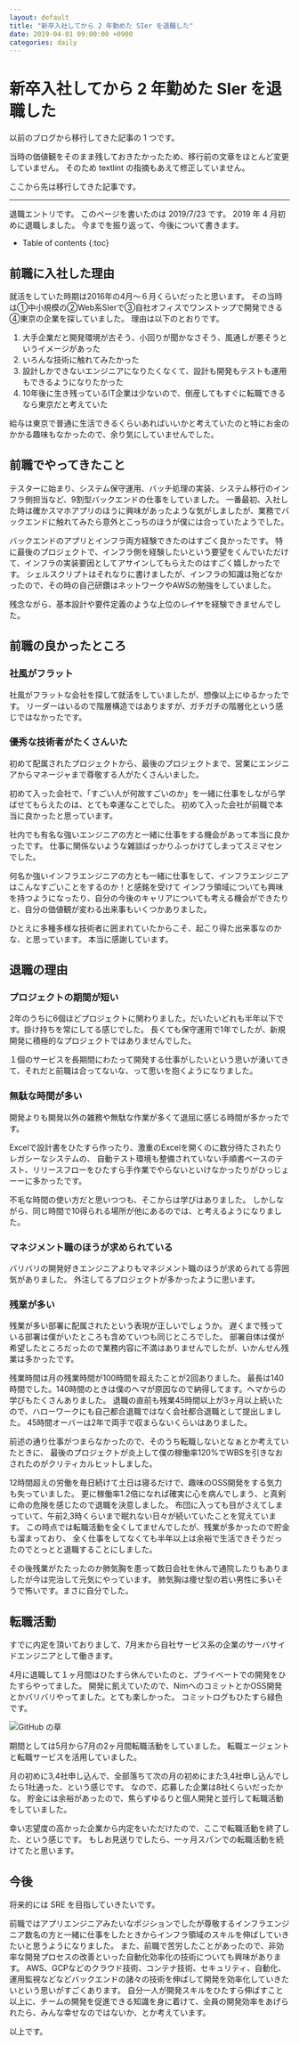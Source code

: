 ```yaml
---
layout: default
title: "新卒入社してから 2 年勤めた SIer を退職した"
date: 2019-04-01 09:00:00 +0900
categories: daily
---
```


# 新卒入社してから 2 年勤めた SIer を退職した

以前のブログから移行してきた記事の 1 つです。

当時の価値観をそのまま残しておきたかったため、移行前の文章をほとんど変更していません。
そのため textlint の指摘もあえて修正していません。

ここから先は移行してきた記事です。

---

<!-- textlint-disable -->

退職エントリです。
このページを書いたのは 2019/7/23 です。
2019 年 4 月初めに退職しました。
今までを振り返って、今後について書きます。

* Table of contents
{:toc}

## 前職に入社した理由

就活をしていた時期は2016年の4月〜６月くらいだったと思います。
その当時は①中小規模の②Web系SIerで③自社オフィスでワンストップで開発できる④東京の企業を探していました。
理由は以下のとおりです。

1. 大手企業だと開発環境が古そう、小回りが聞かなさそう、風通しが悪そうというイメージがあった
2. いろんな技術に触れてみたかった
3. 設計しかできないエンジニアになりたくなくて、設計も開発もテストも運用もできるようになりたかった
4. 10年後に生き残っているIT企業は少ないので、倒産してもすぐに転職できるなら東京だと考えていた

給与は東京で普通に生活できるくらいあればいいかと考えていたのと特にお金のかかる趣味もなかったので、余り気にしていませんでした。

## 前職でやってきたこと

テスターに始まり、システム保守運用、バッチ処理の実装、システム移行のインフラ側担当など、9割型バックエンドの仕事をしていました。
一番最初、入社した時は確かスマホアプリのほうに興味があったような気がしましたが、業務でバックエンドに触れてみたら意外とこっちのほうが僕には合っていたようでした。

バックエンドのアプリとインフラ両方経験できたのはすごく良かったです。
特に最後のプロジェクトで、インフラ側を経験したいという要望をくんでいただけて、インフラの実装要因としてアサインしてもらえたのはすごく嬉しかったです。
シェルスクリプトはそれなりに書けましたが、インフラの知識は殆どなかったので、その時の自己研鑽はネットワークやAWSの勉強をしていました。

残念ながら、基本設計や要件定義のような上位のレイヤを経験できませんでした。

## 前職の良かったところ

### 社風がフラット

社風がフラットな会社を探して就活をしていましたが、想像以上にゆるかったです。
リーダーはいるので階層構造ではありますが、ガチガチの階層化という感じではなかったです。

### 優秀な技術者がたくさんいた

初めて配属されたプロジェクトから、最後のプロジェクトまで、営業にエンジニアからマネージャまで尊敬する人がたくさんいました。

初めて入った会社で、「すごい人が何故すごいのか」を一緒に仕事をしながら学ばせてもらえたのは、とても幸運なことでした。
初めて入った会社が前職で本当に良かったと思っています。

社内でも有名な強いエンジニアの方と一緒に仕事をする機会があって本当に良かったです。
仕事に関係ないような雑談ばっかりふっかけてしまってスミマセンでした。

何名か強いインフラエンジニアの方とも一緒に仕事をして、インフラエンジニアはこんなすごいことをするのか！と感銘を受けて
インフラ領域についても興味を持つようになったり、自分の今後のキャリアについても考える機会ができたりと、自分の価値観が変わる出来事もいくつかありました。

ひとえに多種多様な技術者に囲まれていたからこそ、起こり得た出来事なのかな、と思っています。
本当に感謝しています。

## 退職の理由

### プロジェクトの期間が短い

2年のうちに6個ほどプロジェクトに関わりました。だいたいどれも半年以下です。掛け持ちを常にしてる感じでした。
長くても保守運用で1年でしたが、新規開発に積極的なプロジェクトではありませんでした。

１個のサービスを長期間にわたって開発する仕事がしたいという思いが湧いてきて、それだと前職は合ってないな、って思いを抱くようになりました。

### 無駄な時間が多い

開発よりも開発以外の雑務や無駄な作業が多くて退屈に感じる時間が多かったです。

Excelで設計書をひたすら作ったり、激重のExcelを開くのに数分待たされたりレガシーなシステムの、
自動テスト環境も整備されていない手順書ベースのテスト、リリースフローをひたすら手作業でやらないといけなかったりがひっじょーーに多かったです。

不毛な時間の使い方だと思いつつも、そこからは学びはありました。
しかしながら、同じ時間で10得られる場所が他にあるのでは、と考えるようになりました。

### マネジメント職のほうが求められている

バリバリの開発好きエンジニアよりもマネジメント職のほうが求められてる雰囲気がありました。
外注してるプロジェクトが多かったように思います。

### 残業が多い

残業が多い部署に配属されたという表現が正しいでしょうか。
遅くまで残っている部署は僕がいたところも含めていつも同じところでした。
部署自体は僕が希望したところだったので業務内容に不満はありませんでしたが、いかんせん残業は多かったです。

残業時間は月の残業時間が100時間を超えたことが2回ありました。
最長は140時間でした。140時間のときは僕のヘマが原因なので納得してます。ヘマからの学びもたくさんありました。
退職の直前も残業45時間以上が3ヶ月以上続いたので、ハローワークにも自己都合退職ではなく会社都合退職として提出しました。
45時間オーバーは2年で両手で収まらないくらいはありました。

前述の通り仕事がつまらなかったので、そのうち転職しないとなぁとか考えていたときに、
最後のプロジェクトが炎上して僕の稼働率120%でWBSを引きなおされたのがクリティカルヒットしました。

12時間超えの労働を毎日続けて土日は寝るだけで、趣味のOSS開発をする気力も失っていました。
更に稼働率1.2倍になれば確実に心を病んでしまう、と真剣に命の危険を感じたので退職を決意しました。
布団に入っても目がさえてしまっていて、午前2,3時くらいまで眠れない日々が続いていたことを覚えています。
この時点では転職活動を全くしてませんでしたが、残業が多かったので貯金も溜まっており、
全く仕事をしてなくても半年以上は余裕で生活できそうだったのでとっとと退職することにしました。

その後残業がたたったのか肺気胸を患って数日会社を休んで通院したりもありましたが今は完治して元気にやっています。
肺気胸は痩せ型の若い男性に多いそうで怖いです。まさに自分でした。

## 転職活動

すでに内定を頂いておりまして、7月末から自社サービス系の企業のサーバサイドエンジニアとして働きます。

4月に退職して１ヶ月間はひたすら休んでいたのと、プライベートでの開発をひたすらやってました。
開発に飢えていたので、NimへのコミットとかOSS開発とかバリバリやってました。とても楽しかった。
コミットログもひたすら緑色です。

![GitHub の草](https://i.gyazo.com/cdcd41e99b7cb3a1edb4f6396333a26f.png)

期間としては5月から7月の2ヶ月間転職活動をしていました。
転職エージェントと転職サービスを活用していました。

月の初めに3,4社申し込んで、全部落ちて次の月の初めにまた3,4社申し込んでしたら1社通った、という感じです。
なので、応募した企業は8社くらいだったかな。
貯金には余裕があったので、焦らずゆるりと個人開発と並行して転職活動をしていました。

幸い志望度の高かった企業から内定をいただけたので、ここで転職活動を終了した、という感じです。
もしお見送りでしたら、一ヶ月スパンでの転職活動を続けてたと思います。

## 今後

将来的には SRE を目指していきたいです。

前職ではアプリエンジニアみたいなポジションでしたが尊敬するインフラエンジニア数名の方と一緒に仕事をしたときからインフラ領域のスキルを伸ばしていきたいと思うようになりました。
また、前職で苦労したことがあったので、非効率な開発プロセスの改善といった自動化効率化の技術についても興味があります。
AWS、GCPなどのクラウド技術、コンテナ技術、セキュリティ、自動化、運用監視などなどバックエンドの諸々の技術を伸ばして開発を効率化していきたいという思いがすごくあります。
自分一人が開発スキルをひたすら伸ばすこと以上に、チームの開発を促進できる知識を身に着けて、全員の開発効率をあげられたら、みんな幸せなのではないか、とか考えています。

以上です。

<!-- textlint-enable -->
